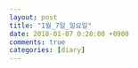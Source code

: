 ```yaml
---
layout: post
title: "1월_7일_일요일"
date: 2018-01-07 0:20:00 +0900
comments: true 
categories: [diary] 
---
```

